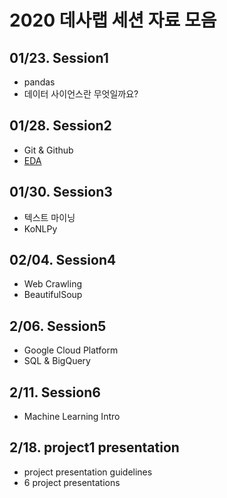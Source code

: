# 2020 데사랩 세션 자료 모음

## 01/23. Session1
- pandas
- 데이터 사이언스란 무엇일까요?

## 01/28. Session2
- Git & Github
- [EDA](http://bit.ly/2U4ujt4)

## 01/30. Session3
- 텍스트 마이닝
- KoNLPy

## 02/04. Session4
- Web Crawling
- BeautifulSoup

## 2/06. Session5
- Google Cloud Platform
- SQL & BigQuery

## 2/11. Session6
- Machine Learning Intro

## 2/18. project1 presentation
- project presentation guidelines
- 6 project presentations
